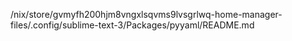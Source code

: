 /nix/store/gvmyfh200hjm8vngxlsqvms9lvsgrlwq-home-manager-files/.config/sublime-text-3/Packages/pyyaml/README.md